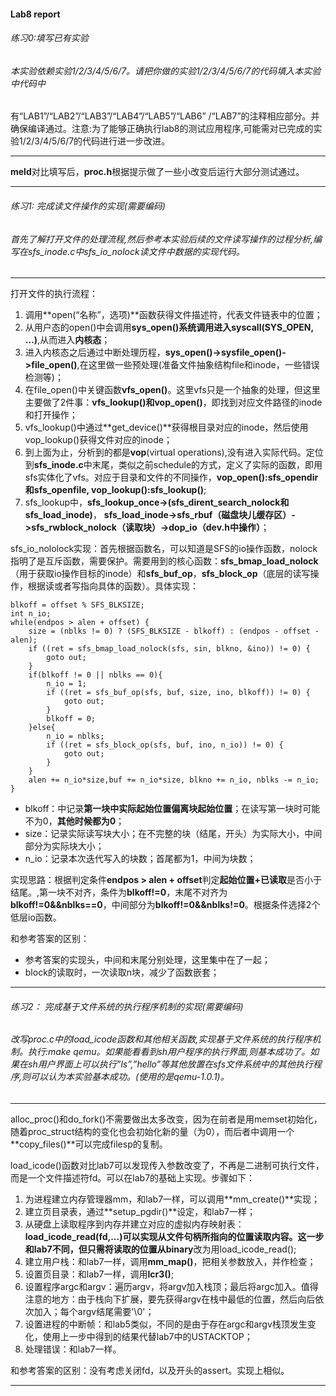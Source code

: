 #### Lab8 report

###### 练习0:填写已有实验
###### 本实验依赖实验1/2/3/4/5/6/7。请把你做的实验1/2/3/4/5/6/7的代码填入本实验中代码中
有“LAB1”/“LAB2”/“LAB3”/“LAB4”/“LAB5”/“LAB6”	/“LAB7”的注释相应部分。并确保编译通过。注意:为了能够正确执行lab8的测试应用程序,可能需对已完成的实验1/2/3/4/5/6/7的代码进行进一步改进。
***
**meld**对比填写后，**proc.h**根据提示做了一些小改变后运行大部分测试通过。
***
###### 练习1:	完成读文件操作的实现(需要编码)
###### 首先了解打开文件的处理流程,然后参考本实验后续的文件读写操作的过程分析,编写在sfs_inode.c中sfs_io_nolock读文件中数据的实现代码。
***
打开文件的执行流程：
1. 调用**open(“名称”，选项)**函数获得文件描述符，代表文件链表中的位置；
2. 从用户态的open()中会调用**sys_open()**系统调用进入**syscall(SYS_OPEN, ...)**,从而进入**内核态**；
3. 进入内核态之后通过中断处理历程，**sys_open()->sysfile_open()->file_open()**,在这里做一些预处理(准备文件抽象结构file和inode，一些错误检测等)；
4. 在file_open()中关键函数**vfs_open()**。这里vfs只是一个抽象的处理，但这里主要做了2件事：**vfs_lookup()和vop_open()**，即找到对应文件路径的inode和打开操作；
5. vfs_lookup()中通过**get_device()**获得根目录对应的inode，然后使用vop_lookup()获得文件对应的inode；
6. 到上面为止，分析到的都是**vop**(virtual operations),没有进入实际代码。定位到**sfs_inode.c**中末尾，类似之前schedule的方式，定义了实际的函数，即用sfs实体化了vfs。对应于目录和文件的不同操作，**vop_open():sfs_opendir和sfs_openfile, vop_lookup():sfs_lookup()**;
7. sfs_lookup中，**sfs_lookup_once->(sfs_dirent_search_nolock和sfs_load_inode)**， **sfs_load_inode->sfs_rbuf（磁盘块儿缓存区）->sfs_rwblock_nolock（读取块）->dop_io（dev.h中操作）**；

sfs_io_nololock实现：首先根据函数名，可以知道是SFS的io操作函数，nolock指明了是互斥函数，需要保护。需要用到的核心函数：**sfs_bmap_load_nolock**（用于获取io操作目标的inode）和**sfs_buf_op**，**sfs_block_op**（底层的读写操作，根据读或者写指向具体的函数）。具体实现：

	blkoff = offset % SFS_BLKSIZE;
    int n_io;
    while(endpos > alen + offset) {
    	size = (nblks != 0) ? (SFS_BLKSIZE - blkoff) : (endpos - offset - alen);
    	if ((ret = sfs_bmap_load_nolock(sfs, sin, blkno, &ino)) != 0) {
    		goto out;
        }
    	if(blkoff != 0 || nblks == 0){
    		n_io = 1;
    		if ((ret = sfs_buf_op(sfs, buf, size, ino, blkoff)) != 0) {
    			goto out;
    		}
    		blkoff = 0;
    	}else{
    		n_io = nblks;
    		if ((ret = sfs_block_op(sfs, buf, ino, n_io)) != 0) {
    			goto out;
            }
    	}
    	alen += n_io*size,buf += n_io*size, blkno += n_io, nblks -= n_io;
    }
* blkoff：中记录**第一块中实际起始位置偏离块起始位置**；在读写第一块时可能不为0，**其他时候都为0**；
* size：记录实际读写块大小；在不完整的块（结尾，开头）为实际大小，中间部分为实际块大小；
* n_io：记录本次迭代写入的块数；首尾都为1，中间为块数；

实现思路：根据判定条件**endpos > alen + offset**判定**起始位置+已读取**是否小于结尾。,第一块不对齐，条件为**blkoff!=0**，末尾不对齐为**blkoff!=0&&nblks==0**，中间部分为**blkoff!=0&&nblks!=0**。根据条件选择2个低层io函数。

和参考答案的区别：
* 参考答案的实现头，中间和末尾分别处理，这里集中在了一起；
* block的读取时，一次读取n块，减少了函数嵌套；
***
###### 练习2：	完成基于文件系统的执行程序机制的实现(需要编码)
###### 改写proc.c中的load_icode函数和其他相关函数,实现基于文件系统的执行程序机制。执行:make qemu。如果能看看到sh用户程序的执行界面,则基本成功了。如果在sh用户界面上可以执行”ls”,”hello”等其他放置在sfs文件系统中的其他执行程序,则可以认为本实验基本成功。(使用的是qemu-1.0.1)。
***
alloc_proc()和do_fork()不需要做出太多改变，因为在前者是用memset初始化，随着proc_struct结构的变化也会初始化新的量（为0），而后者中调用一个**copy_files()**可以完成filesp的复制。

load_icode()函数对比lab7可以发现传入参数改变了，不再是二进制可执行文件，而是一个文件描述符fd。可以在lab7的基础上实现。步骤如下：
1. 为进程建立内存管理器mm，和lab7一样，可以调用**mm_create()**实现；
2. 建立页目录表，通过**setup_pgdir()**设定，和lab7一样；
3. 从硬盘上读取程序到内存并建立对应的虚拟内存映射表：**load_icode_read(fd,...)**可以实现从文件句柄所指向的位置读取内容。这一步和lab7不同，但只需将读取的位置从**binary**改为用load_icode_read();
4. 建立用户栈：和lab7一样，调用**mm_map()**，把相关参数放入，并作检查；
5. 设置页目录：和lab7一样，调用**lcr3()**;
6. 设置程序argc和argv：遍历argv，将argv加入栈顶；最后将argc加入。值得注意的地方：由于栈向下扩展，要先获得argv在栈中最低的位置，然后向后依次加入；每个argv结尾需要'\0'；
7. 设置进程的中断帧：和lab5类似，不同的是由于存在argc和argv栈顶发生变化，使用上一步中得到的结果代替lab7中的USTACKTOP；
8. 处理错误：和lab7一样。

和参考答案的区别：没有考虑关闭fd，以及开头的assert。实现上相似。
***
